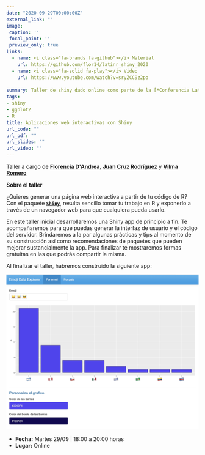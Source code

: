 ```yaml
---
date: "2020-09-29T00:00:00Z"
external_link: ""
image:
 caption: ''
 focal_point: ''
 preview_only: true
links:
  - name: <i class="fa-brands fa-github"></i> Material
    url: https://github.com/flor14/latinr_shiny_2020
  - name: <i class="fa-solid fa-play"></i> Video
    url: https://www.youtube.com/watch?v=sryZCC9z2po

summary: Taller de shiny dado online como parte de la [*Conferencia Latinoamericana LatinR 2020*](https://latin-r.com).
tags:
- shiny
- ggplot2
- R
title: Aplicaciones web interactivas con Shiny
url_code: ""
url_pdf: ""
url_slides: ""
url_video: ""
---
```


Taller a cargo de [**Florencia D'Andrea**](https://florencia.netlify.app), [**Juan Cruz Rodríguez**](https://jcrodriguez.rbind.io) y [**Vilma Romero**](https://vilmaromero.github.io)

**Sobre el taller**

¿Quieres generar una página web interactiva a partir de tu código de R? Con el paquete [**`Shiny`**](https://shiny.rstudio.com), resulta sencillo tomar tu trabajo en R y exponerlo a través de un navegador web para que cualquiera pueda usarlo.

En este taller inicial desarrollaremos una Shiny app de principio a fin. Te acompañaremos para que puedas generar la interfaz de usuario y el código del servidor. Brindaremos a la par algunas prácticas y tips al momento de su construcción así como recomendaciones de paquetes que pueden mejorar sustancialmente la app. Para finalizar te mostraremos formas gratuitas en las que podrás compartir la misma.

Al finalizar el taller, habremos construido la siguiente app:

![](featured.png)

- **Fecha:** Martes 29/09 | 18:00 a 20:00 horas
- **Lugar:** Online
